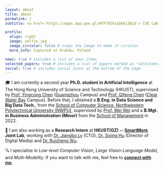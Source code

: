 ```yaml
---
layout: about
title: about
permalink: /
subtitle: <a href='https://maps.app.goo.gl/WfF791hxib6Aj2Bi6'> CSE Lab, Academic Building, HKUST, New Territories, Hong Kong </a>

profile:
  align: right
  image: selfie.jpg
  image_circular: false # crops the image to make it circular
  more_info: Captured at Kraków, Poland

news: true # includes a list of news items
selected_papers: true # includes a list of papers marked as "selected={true}"
social: true # includes social icons at the bottom of the page
---
```


🎓 I am currently a second year __Ph.D. student in Artificial Intelligence__ at The Hong Kong University of Science and Technology (HKUST), supervised by [Prof. Yingcong Chen](https://www.yingcong.me/) ([Guangzhou](https://hkust-gz.edu.cn/) Campus) and [Prof. Qifeng Chen](https://cqf.io/) ([Clear Water Bay](https://ust.hk/) Campus). Before that, I obtained a __B.Eng. in Data Science and Big Data Tech.__, from the [School of Computer Science, Northwestern Polytechnical University (NWPU)](https://jsj.nwpu.edu.cn/), supervised by [Prof. Wei Wei](https://teacher.nwpu.edu.cn/weiwei.html) and a __B.Mgt. in Business Administration (Minor)__ from the [School of Management](https://som.nwpu.edu.cn/) in 2022.

💼 I am also working as a __Research Intern__ at __HKUST(GZ) -- [SmartMore](https://cn.smartmore.com/) Joint Lab__, working with [Dr. Jiangbo Lv](https://sites.google.com/site/jiangbolu/) (CTO), [Dr. Sixing Hu](https://david-husx.github.io/) (Director of Digital Media) and [Dr. Ruizheng Wu](https://scholar.google.com/citations?user=OOagpAcAAAAJ&hl=en).

🔍 I specialize in *Low-level Computer Vision*, *Large Vision-Language Model*, and *Multi-Modelity*. If you want to talk with me, feel free to [**connect with me**](mailto:jtang092@connect.ust.hk).
